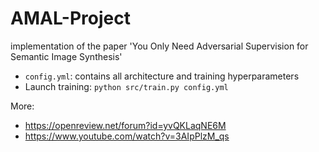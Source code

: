 # AMAL-Project
implementation of the paper 'You Only Need Adversarial Supervision for Semantic Image Synthesis'

* `config.yml`: contains all architecture and training hyperparameters
* Launch training: `python src/train.py config.yml`

More: 
- https://openreview.net/forum?id=yvQKLaqNE6M
- https://www.youtube.com/watch?v=3AIpPlzM_qs